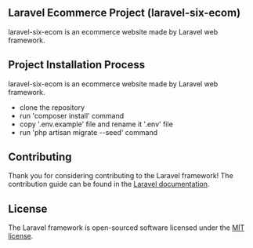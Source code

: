 
## Laravel Ecommerce Project (laravel-six-ecom)

laravel-six-ecom is an ecommerce website made by Laravel web framework.


## Project Installation Process

laravel-six-ecom is an ecommerce website made by Laravel web framework.
- clone the repository
- run 'composer install' command
- copy '.env.example' file and rename it '.env' file
- run 'php artisan migrate --seed' command


## Contributing

Thank you for considering contributing to the Laravel framework! The contribution guide can be found in the [Laravel documentation](https://laravel.com/docs/contributions).


## License

The Laravel framework is open-sourced software licensed under the [MIT license](https://opensource.org/licenses/MIT).
